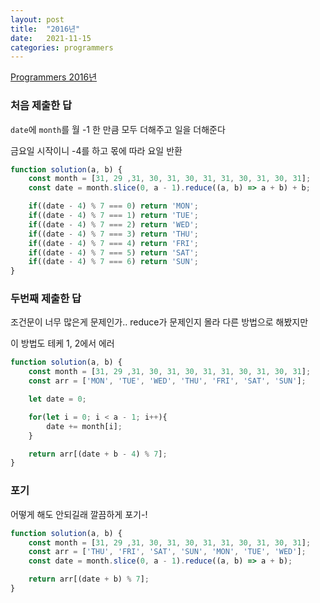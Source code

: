 ```yaml
---
layout: post
title:  "2016년"
date:   2021-11-15
categories: programmers
---
```

[Programmers 2016년](https://programmers.co.kr/learn/courses/30/lessons/12901?language=javascript)

### 처음 제출한 답

`date`에 `month`를 월 -1 한 만큼 모두 더해주고 일을 더해준다

금요일 시작이니 -4를 하고 몫에 따라 요일 반환

```js
function solution(a, b) {
    const month = [31, 29 ,31, 30, 31, 30, 31, 31, 30, 31, 30, 31];
    const date = month.slice(0, a - 1).reduce((a, b) => a + b) + b;

    if((date - 4) % 7 === 0) return 'MON';
    if((date - 4) % 7 === 1) return 'TUE';
    if((date - 4) % 7 === 2) return 'WED';
    if((date - 4) % 7 === 3) return 'THU';
    if((date - 4) % 7 === 4) return 'FRI';
    if((date - 4) % 7 === 5) return 'SAT';
    if((date - 4) % 7 === 6) return 'SUN';
}
```

### 두번째 제출한 답

조건문이 너무 많은게 문제인가.. reduce가 문제인지 몰라 다른 방법으로 해봤지만

이 방법도 테케 1, 2에서 에러

```js
function solution(a, b) {
    const month = [31, 29 ,31, 30, 31, 30, 31, 31, 30, 31, 30, 31];
    const arr = ['MON', 'TUE', 'WED', 'THU', 'FRI', 'SAT', 'SUN'];

    let date = 0;

    for(let i = 0; i < a - 1; i++){
        date += month[i];
    }

    return arr[(date + b - 4) % 7];
}
```

### 포기

어떻게 해도 안되길래 깔끔하게 포기-!
```js
function solution(a, b) {
    const month = [31, 29 ,31, 30, 31, 30, 31, 31, 30, 31, 30, 31];
    const arr = ['THU', 'FRI', 'SAT', 'SUN', 'MON', 'TUE', 'WED'];
    const date = month.slice(0, a - 1).reduce((a, b) => a + b);

    return arr[(date + b) % 7];
}
```